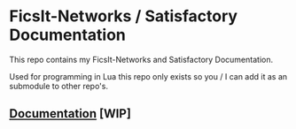 # FicsIt-Networks / Satisfactory Documentation
This repo contains my FicsIt-Networks and Satisfactory Documentation.

Used for programming in Lua this repo only exists so you / I can add it as an submodule to other repo's.

## [Documentation](https://derfreemaker.github.io/FicsIt-Networks-Documentation/) [WIP]
